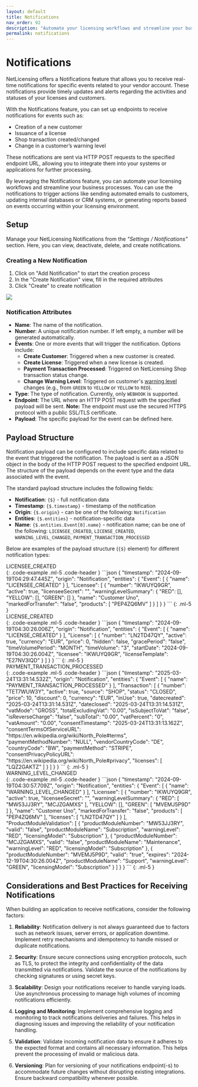 ```yaml
---
layout: default
title: Notifications
nav_order: 92
description: "Automate your licensing workflows and streamline your business processes with NetLicensing webhook notifications"
permalink: notifications
---
```


Notifications
=============

NetLicensing offers a Notifications feature that allows you to receive real-time notifications for specific events related to your vendor account. These notifications provide timely updates and alerts regarding the activities and statuses of your licenses and customers.

With the Notifications feature, you can set up endpoints to receive notifications for events such as:
- Creation of a new customer
- Issuance of a license
- Shop transaction created/changed
- Change in a customer’s warning level

These notifications are sent via HTTP POST requests to the specified endpoint URL, allowing you to integrate them into your systems or applications for further processing.

By leveraging the Notifications feature, you can automate your licensing workflows and streamline your business processes. You can use the notifications to trigger actions like sending automated emails to customers, updating internal databases or CRM systems, or generating reports based on events occurring within your licensing environment.

Setup
-----

Manage your NetLicensing Notifications from the *"Settings / Notifications"* section. Here, you can view, deactivate, delete, and create notifications.

### Creating a New Notification

1. Click on "Add Notification" to start the creation process
2. In the "Create Notification" view, fill in the required attributes
3. Click "Create" to create notification

<a href="assets/images/notifications.png" class="imagelink" data-lightbox="notifications" data-title="Notifications" data-alt="Notifications">
    <img src="assets/images/notifications.png" />
</a>

### Notification Attributes

- **Name**: The name of the notification.
- **Number**: A unique notification number. If left empty, a number will be generated automatically.
- **Events**: One or more events that will trigger the notification. Options include:
  - **Create Customer**: Triggered when a new customer is created.
  - **Create License**: Triggered when a new license is created.
  - **Payment Transaction Processed**: Triggered on NetLicensing Shop transaction status change.
  - **Change Warning Level**: Triggered on customer's [warning level](warning-level) changes (e.g., from `GREEN` to `YELLOW` or `YELLOW` to `RED`).
- **Type**: The type of notification. Currently, only `WEBHOOK` is supported.
- **Endpoint**: The URL where an HTTP POST request with the specified payload will be sent. **Note:** The endpoint must use the secured HTTPS protocol with a public SSL/TLS certificate.
- **Payload**: The specific payload for the event can be defined here.

Payload Structure
-----------------

Notification payload can be configured to include specific data related to the event that triggered the notification. The payload is sent as a JSON object in the body of the HTTP POST request to the specified endpoint URL. The structure of the payload depends on the event type and the data associated with the event.

The standard payload structure includes the following fields:

- **Notification**: `{$}` - full notification data
- **Timestamp**: `{$.timestamp}` - timestamp of the notification
- **Origin**: `{$.origin}` - can be one of the following: `Notification`
- **Entities**: `{$.entities}` - notification-specific data
- **Name**: `{$.entities.Event[0].name}` - notification name; can be one of the following: `LICENSEE_CREATED`, `LICENSE_CREATED`, `WARNING_LEVEL_CHANGED`, `PAYMENT_TRANSACTION_PROCESSED`

Below are examples of the payload structure (`{$}` element) for different notification types:

<div>LICENSEE_CREATED</div>
{: .code-example .ml-5 .code-header }
```json
{
    "timestamp": "2024-09-19T04:29:47.445Z",
    "origin": "Notification",
    "entities": {
        "Event": [
            {
                "name": "LICENSEE_CREATED"
            }
        ],
        "Licensee": [
            {
                "number": "IKWUYQ9GR",
                "active": true,
                "licenseeSecret": "",
                "warningLevelSummary": {
                    "RED": [],
                    "YELLOW": [],
                    "GREEN": []
                },
                "name": "Customer Uno",
                "markedForTransfer": "false",
                "products": [
                    "PEP4ZQ6MV"
                ]
            }
        ]
    }
}
```
{: .ml-5 }


<div>LICENSE_CREATED</div>
{: .code-example .ml-5 .code-header }
```json
{
    "timestamp": "2024-09-19T04:30:26.006Z",
    "origin": "Notification",
    "entities": {
        "Event": [
            {
                "name": "LICENSE_CREATED"
            }
        ],
        "License": [
            {
                "number": "LN2TD47QY",
                "active": true,
                "currency": "EUR",
                "price": 0,
                "hidden": false,
                "gracePeriod": "false",
                "timeVolumePeriod": "MONTH",
                "timeVolume": "3",
                "startDate": "2024-09-19T04:30:26.004Z",
                "licensee": "IKWUYQ9GR",
                "licenseTemplate": "E27NV3IQD"
            }
        ]
    }
}
```
{: .ml-5 }

<div>PAYMENT_TRANSACTION_PROCESSED</div>
{: .code-example .ml-5 .code-header }
```json
{
    "timestamp": "2025-03-24T13:31:14.532Z",
    "origin": "Notification",
    "entities": {
        "Event": [
            {
                "name": "PAYMENT_TRANSACTION_PROCESSED"
            }
        ],
        "Transaction": [
            {
                "number": "TET7WUW3Y",
                "active": true,
                "source": "SHOP",
                "status": "CLOSED",
                "price": 10,
                "discount": 0,
                "currency": "EUR",
                "inUse": true,
                "datecreated": "2025-03-24T13:31:14.531Z",
                "dateclosed": "2025-03-24T13:31:14.531Z",
                "vatMode": "GROSS",
                "totalExcludingVat": "0.00",
                "isSubjectToVat": "false",
                "isReverseCharge": "false",
                "subTotal": "0.00",
                "vatPercent": "0",
                "vatAmount": "0.00",
                "consentTimestamp": "2025-03-24T13:31:13.162Z",
                "consentTermsOfServiceURL": "https://en.wikipedia.org/wiki/North_Pole#terms",
                "paymentMethodNumber": "NULL",
                "vendorCountryCode": "DE",
                "countryCode": "BW",
                "paymentMethod": "STRIPE",
                "consentPrivacyPolicyURL": "https://en.wikipedia.org/wiki/North_Pole#privacy",
                "licenses": [
                    "LQZ2GAKTZ"
                ]
            }
        ]
    }
}
```
{: .ml-5 }

<div>WARNING_LEVEL_CHANGED</div>
{: .code-example .ml-5 .code-header }
```json
{
    "timestamp": "2024-09-19T04:30:57.709Z",
    "origin": "Notification",
    "entities": {
        "Event": [
            {
                "name": "WARNING_LEVEL_CHANGED"
            }
        ],
        "Licensee": [
            {
                "number": "IKWUYQ9GR",
                "active": true,
                "licenseeSecret": "",
                "warningLevelSummary": {
                    "RED": [
                        "MW53JJ3RY",
                        "MCJZGAMXS"
                    ],
                    "YELLOW": [],
                    "GREEN": [
                        "MVEMJ5P9D"
                    ]
                },
                "name": "Customer Uno",
                "markedForTransfer": "false",
                "products": [
                    "PEP4ZQ6MV"
                ],
                "licenses": [
                    "LN2TD47QY"
                ]
            }
        ],
        "ProductModuleValidation": [
            {
                "productModuleNumber": "MW53JJ3RY",
                "valid": "false",
                "productModuleName": "Subscription",
                "warningLevel": "RED",
                "licensingModel": "Subscription"
            },
            {
                "productModuleNumber": "MCJZGAMXS",
                "valid": "false",
                "productModuleName": "Maintenance",
                "warningLevel": "RED",
                "licensingModel": "Subscription"
            },
            {
                "productModuleNumber": "MVEMJ5P9D",
                "valid": "true",
                "expires": "2024-12-19T04:30:26.004Z",
                "productModuleName": "Support",
                "warningLevel": "GREEN",
                "licensingModel": "Subscription"
            }
        ]
    }
}
```
{: .ml-5 }

Considerations and Best Practices for Receiving Notifications
-------------------------------------------------------------

When building an application to receive notifications, consider the following factors:

1. **Reliability**: Notification delivery is not always guaranteed due to factors such as network issues, server errors, or application downtime. Implement retry mechanisms and idempotency to handle missed or duplicate notifications.

2. **Security**: Ensure secure connections using encryption protocols, such as TLS, to protect the integrity and confidentiality of the data transmitted via notifications. Validate the source of the notifications by checking signatures or using secret keys.

3. **Scalability**: Design your notifications receiver to handle varying loads. Use asynchronous processing to manage high volumes of incoming notifications efficiently.

4. **Logging and Monitoring**: Implement comprehensive logging and monitoring to track notifications deliveries and failures. This helps in diagnosing issues and improving the reliability of your notification handling.

5. **Validation**: Validate incoming notification data to ensure it adheres to the expected format and contains all necessary information. This helps prevent the processing of invalid or malicious data.

6. **Versioning**: Plan for versioning of your notifications endpoint(-s) to accommodate future changes without disrupting existing integrations. Ensure backward compatibility whenever possible.
